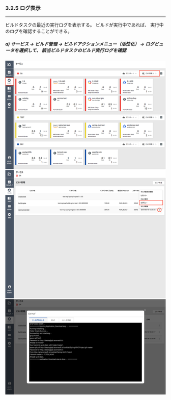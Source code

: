 ### 3.2.5 ログ表示

---

ビルドタスクの最近の実行ログを表示する。 ビルドが実行中であれば、 実行中のログを確認することができる。

##### **a\) サービス → ビルド管理 → ビルドアクションメニュー（活性化） → ログビュータを選択して、 該当ビルドタスクのビルド実行ログを確認**
![](/assets/JP/2.5/3.2.5_1.png)![](/assets/JP/2.5/3.2.5_2.png)![](/assets/JP/2.5/3.2.5_3.png)



